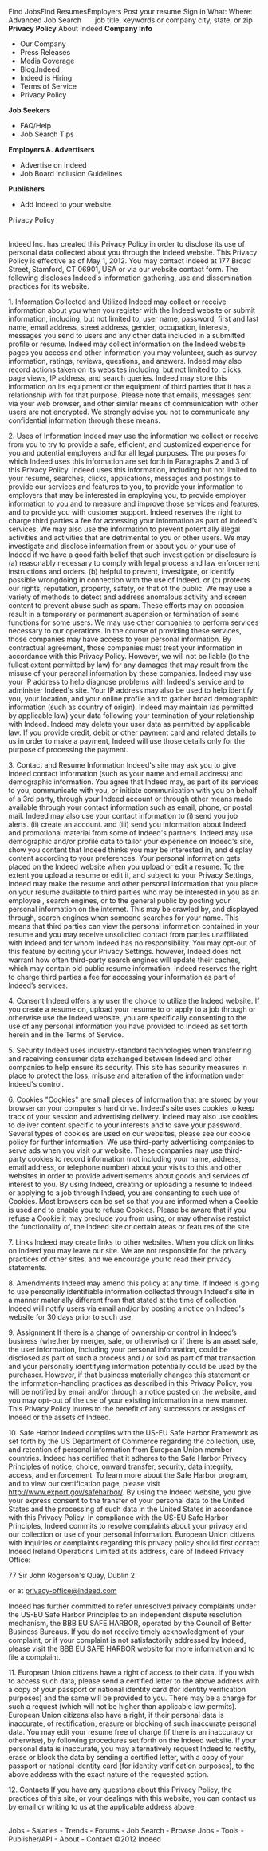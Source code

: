 Find JobsFind ResumesEmployers Post your resume Sign in What: Where: Advanced Job Search       job title, keywords or company city, state, or zip **Privacy Policy** About Indeed **Company Info**

*   Our Company
*   Press Releases
*   Media Coverage
*   Blog.Indeed
*   Indeed is Hiring
*   Terms of Service
*   Privacy Policy

**Job Seekers**

*   FAQ/Help
*   Job Search Tips

**Employers &. Advertisers**

*   Advertise on Indeed
*   Job Board Inclusion Guidelines

**Publishers**

*   Add Indeed to your website

Privacy Policy  
 

Indeed Inc. has created this Privacy Policy in order to disclose its use of personal data collected about you through the Indeed website. This Privacy Policy is effective as of May 1, 2012. You may contact Indeed at 177 Broad Street, Stamford, CT 06901, USA or via our website contact form. The following discloses Indeed's information gathering, use and dissemination practices for its website.

1\. Information Collected and Utilized Indeed may collect or receive information about you when you register with the Indeed website or submit information, including, but not limited to, user name, password, first and last name, email address, street address, gender, occupation, interests, messages you send to users and any other data included in a submitted profile or resume. Indeed may collect information on the Indeed website pages you access and other information you may volunteer, such as survey information, ratings, reviews, questions, and answers. Indeed may also record actions taken on its websites including, but not limited to, clicks, page views, IP address, and search queries. Indeed may store this information on its equipment or the equipment of third parties that it has a relationship with for that purpose. Please note that emails, messages sent via your web browser, and other similar means of communication with other users are not encrypted. We strongly advise you not to communicate any confidential information through these means.

2\. Uses of Information Indeed may use the information we collect or receive from you to try to provide a safe, efficient, and customized experience for you and potential employers and for all legal purposes. The purposes for which Indeed uses this information are set forth in Paragraphs 2 and 3 of this Privacy Policy. Indeed uses this information, including but not limited to your resume, searches, clicks, applications, messages and postings to provide our services and features to you, to provide your information to employers that may be interested in employing you, to provide employer information to you and to measure and improve those services and features, and to provide you with customer support. Indeed reserves the right to charge third parties a fee for accessing your information as part of Indeed’s services. We may also use the information to prevent potentially illegal activities and activities that are detrimental to you or other users. We may investigate and disclose information from or about you or your use of Indeed if we have a good faith belief that such investigation or disclosure is (a) reasonably necessary to comply with legal process and law enforcement instructions and orders. (b) helpful to prevent, investigate, or identify possible wrongdoing in connection with the use of Indeed. or (c) protects our rights, reputation, property, safety, or that of the public. We may use a variety of methods to detect and address anomalous activity and screen content to prevent abuse such as spam. These efforts may on occasion result in a temporary or permanent suspension or termination of some functions for some users. We may use other companies to perform services necessary to our operations. In the course of providing these services, those companies may have access to your personal information. By contractual agreement, those companies must treat your information in accordance with this Privacy Policy. However, we will not be liable (to the fullest extent permitted by law) for any damages that may result from the misuse of your personal information by these companies. Indeed may use your IP address to help diagnose problems with Indeed's service and to administer Indeed's site. Your IP address may also be used to help identify you, your location, and your online profile and to gather broad demographic information (such as country of origin). Indeed may maintain (as permitted by applicable law) your data following your termination of your relationship with Indeed. Indeed may delete your user data as permitted by applicable law. If you provide credit, debit or other payment card and related details to us in order to make a payment, Indeed will use those details only for the purpose of processing the payment.

3\. Contact and Resume Information Indeed's site may ask you to give Indeed contact information (such as your name and email address) and demographic information. You agree that Indeed may, as part of its services to you, communicate with you, or initiate communication with you on behalf of a 3rd party, through your Indeed account or through other means made available through your contact information such as email, phone, or postal mail. Indeed may also use your contact information to (i) send you job alerts. (ii) create an account. and (iii) send you information about Indeed and promotional material from some of Indeed's partners. Indeed may use demographic and/or profile data to tailor your experience on Indeed's site, show you content that Indeed thinks you may be interested in, and display content according to your preferences. Your personal information gets placed on the Indeed website when you upload or edit a resume. To the extent you upload a resume or edit it, and subject to your Privacy Settings, Indeed may make the resume and other personal information that you place on your resume available to third parties who may be interested in you as an employee , search engines, or to the general public by posting your personal information on the internet. This may be crawled by, and displayed through, search engines when someone searches for your name. This means that third parties can view the personal information contained in your resume and you may receive unsolicited contact from parties unaffiliated with Indeed and for whom Indeed has no responsibility. You may opt-out of this feature by editing your Privacy Settings. however, Indeed does not warrant how often third-party search engines will update their caches, which may contain old public resume information. Indeed reserves the right to charge third parties a fee for accessing your information as part of Indeed’s services.

4\. Consent Indeed offers any user the choice to utilize the Indeed website. If you create a resume on, upload your resume to or apply to a job through or otherwise use the Indeed website, you are specifically consenting to the use of any personal information you have provided to Indeed as set forth herein and in the Terms of Service.

5\. Security Indeed uses industry-standard technologies when transferring and receiving consumer data exchanged between Indeed and other companies to help ensure its security. This site has security measures in place to protect the loss, misuse and alteration of the information under Indeed's control.

6\. Cookies "Cookies" are small pieces of information that are stored by your browser on your computer's hard drive. Indeed's site uses cookies to keep track of your session and advertising delivery. Indeed may also use cookies to deliver content specific to your interests and to save your password. Several types of cookies are used on our websites, please see our cookie policy for further information. We use third-party advertising companies to serve ads when you visit our website. These companies may use third-party cookies to record information (not including your name, address, email address, or telephone number) about your visits to this and other websites in order to provide advertisements about goods and services of interest to you. By using Indeed, creating or uploading a resume to Indeed or applying to a job through Indeed, you are consenting to such use of Cookies. Most browsers can be set so that you are informed when a Cookie is used and to enable you to refuse Cookies. Please be aware that if you refuse a Cookie it may preclude you from using, or may otherwise restrict the functionality of, the Indeed site or certain areas or features of the site.

7\. Links Indeed may create links to other websites. When you click on links on Indeed you may leave our site. We are not responsible for the privacy practices of other sites, and we encourage you to read their privacy statements.

8\. Amendments Indeed may amend this policy at any time. If Indeed is going to use personally identifiable information collected through Indeed's site in a manner materially different from that stated at the time of collection Indeed will notify users via email and/or by posting a notice on Indeed's website for 30 days prior to such use.

9\. Assignment If there is a change of ownership or control in Indeed’s business (whether by merger, sale, or otherwise) or if there is an asset sale, the user information, including your personal information, could be disclosed as part of such a process and / or sold as part of that transaction and your personally identifying information potentially could be used by the purchaser. However, if that business materially changes this statement or the information-handling practices as described in this Privacy Policy, you will be notified by email and/or through a notice posted on the website, and you may opt-out of the use of your existing information in a new manner. This Privacy Policy inures to the benefit of any successors or assigns of Indeed or the assets of Indeed.

10\. Safe Harbor Indeed complies with the US-EU Safe Harbor Framework as set forth by the US Department of Commerce regarding the collection, use, and retention of personal information from European Union member countries. Indeed has certified that it adheres to the Safe Harbor Privacy Principles of notice, choice, onward transfer, security, data integrity, access, and enforcement. To learn more about the Safe Harbor program, and to view our certification page, please visit http://www.export.gov/safeharbor/. By using the Indeed website, you give your express consent to the transfer of your personal data to the United States and the processing of such data in the United States in accordance with this Privacy Policy. In compliance with the US-EU Safe Harbor Principles, Indeed commits to resolve complaints about your privacy and our collection or use of your personal information. European Union citizens with inquiries or complaints regarding this privacy policy should first contact Indeed Ireland Operations Limited at its address, care of Indeed Privacy Office:

77 Sir John Rogerson's Quay, Dublin 2

or at privacy-office@indeed.com

Indeed has further committed to refer unresolved privacy complaints under the US-EU Safe Harbor Principles to an independent dispute resolution mechanism, the BBB EU SAFE HARBOR, operated by the Council of Better Business Bureaus. If you do not receive timely acknowledgment of your complaint, or if your complaint is not satisfactorily addressed by Indeed, please visit the BBB EU SAFE HARBOR website for more information and to file a complaint.

11\. European Union citizens have a right of access to their data. If you wish to access such data, please send a certified letter to the above address with a copy of your passport or national identity card (for identity verification purposes) and the same will be provided to you. There may be a charge for such a request (which will not be higher than applicable law permits). European Union citizens also have a right, if their personal data is inaccurate, of rectification, erasure or blocking of such inaccurate personal data. You may edit your resume free of charge (if there is an inaccuracy or otherwise), by following procedures set forth on the Indeed website. If your personal data is inaccurate, you may alternatively request Indeed to rectify, erase or block the data by sending a certified letter, with a copy of your passport or national identity card (for identity verification purposes), to the above address with the exact nature of the requested action.

12\. Contacts If you have any questions about this Privacy Policy, the practices of this site, or your dealings with this website, you can contact us by email or writing to us at the applicable address above.

   
Jobs - Salaries - Trends - Forums - Job Search - Browse Jobs - Tools - Publisher/API - About - Contact ©2012 Indeed